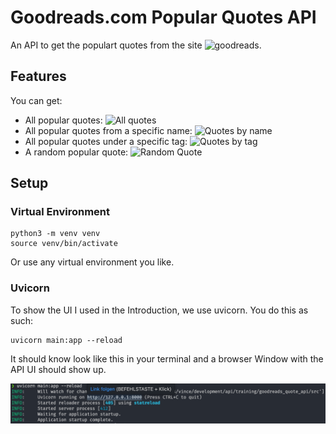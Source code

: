 # Goodreads.com Popular Quotes API
An API to get the populart quotes from the site ![goodreads](https://www.goodreads.com/quotes).

## Features
You can get:
* All popular quotes:
![All quotes](/images/all_quotes.gif)
* All popular quotes from a specific name:
![Quotes by name](/images/qutoe_by_name.gif)
* All popular quotes under a specific tag:
![Quotes by tag](/images/quote_by_tag.gif)
* A random popular quote:
![Random Quote](/images/random_quote.gif)

## Setup
### Virtual Environment
```
python3 -m venv venv
source venv/bin/activate
```
Or use any virtual environment you like.

### Uvicorn
To show the UI I used in the Introduction, we use uvicorn.
You do this as such:
```
uvicorn main:app --reload
```
It should know look like this in your terminal and a browser Window with the API UI should show up.

![Uvicorn Setup](/images/uvicorn_setup.png)